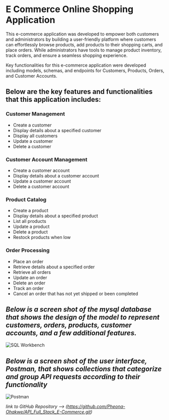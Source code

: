 # E Commerce Online Shopping Application 

This e-commerce application was developed to empower both customers and administrators by building a user-friendly platform where customers can effortlessly browse products, add products to their shopping carts, and place orders. While administrators have tools to manage product inventory, track orders, and ensure a seamless shopping experience.

Key functionalities for this e-commerce application were developed including models, schemas, and endpoints for Customers, Products, Orders, and Customer Accounts.

## **Below are the key features and functionalities that this application includes:**
### Customer Management
- Create a customer
- Display details about a specified customer
- Display all customers  
- Update a customer 
- Delete a customer 
### Customer Account Management 
- Create a customer account 
- Display details about a customer account 
- Update a customer account 
- Delete a customer account 
### Product Catalog 
- Create a product 
- Display details about a specified product
- List all products  
- Update a product 
- Delete a product 
- Restock products when low 
### Order Processing
- Place an order 
- Retrieve details about a specified order 
- Retrieve all orders 
- Update an order 
- Delete an order 
- Track an order 
- Cancel an order that has not yet shipped or been completed 



## *Below is a screen shot of the mysql database that shows the design of the model to represent customers, orders, products, customer accounts, and a few additional features.* 

![SQL Workbench]('./images/mySQLworkbench_online_shopping_project.png')



## *Below is a screen shot of the user interface, Postman, that shows collections that categorize and group API requests according to their functionality*

![Postman]('./images/postman_online_shopping_project.png')


*link to GitHub Repository --> (https://github.com/Pheona-Ohakwe/API_Full_Stack_E-Commerce.git)*